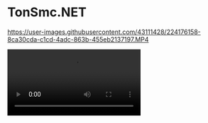 # TonSmc.NET



https://user-images.githubusercontent.com/43111428/224176158-8ca30cda-c1cd-4adc-863b-455eb2137197.MP4


<video controls>
<source src="https://raw.githubusercontent.com/pyAndr3w/TonSmc.NET/main/IMG_6701.MP4" type="video/mp4">
</video>
